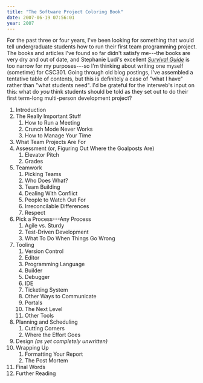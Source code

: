 ```yaml
---
title: "The Software Project Coloring Book"
date: 2007-06-19 07:56:01
year: 2007
---
```

For the past three or four years, I've been looking for something that would tell undergraduate students how to run their first team programming project.  The books and articles I've found so far didn't satisfy me---the books are very dry and out of date, and Stephanie Ludi's excellent <a href="http://www.csc.calpoly.edu/~sludi/SEmanual/TableOfContents.html"><em>Survival Guide</em></a> is too narrow for my purposes---so I'm thinking about writing one myself (sometime) for CSC301.  Going through old blog postings, I've assembled a tentative table of contents, but this is definitely a case of "what I have" rather than "what students need". I'd be grateful for the interweb's input on this: what do <em>you</em> think students should be told as they set out to do their first term-long multi-person development project?
<ol>
	<li>Introduction</li>
	<li>The Really Important Stuff
<ol>
	<li>How to Run a Meeting</li>
	<li>Crunch Mode Never Works</li>
	<li>How to Manage Your Time</li>
</ol>
</li>
	<li>What Team Projects Are For</li>
	<li>Assessment (or, Figuring Out Where the Goalposts Are)
<ol>
	<li>Elevator Pitch</li>
	<li>Grades</li>
</ol>
</li>
	<li>Teamwork
<ol>
	<li>Picking Teams</li>
	<li>Who Does What?</li>
	<li>Team Building</li>
	<li>Dealing With Conflict</li>
	<li>People to Watch Out For</li>
	<li>Irreconcilable Differences</li>
	<li>Respect</li>
</ol>
</li>
	<li>Pick a Process---Any Process
<ol>
	<li>Agile vs. Sturdy</li>
	<li>Test-Driven Development</li>
	<li>What To Do When Things Go Wrong</li>
</ol>
</li>
	<li>Tooling
<ol>
	<li>Version Control</li>
	<li>Editor</li>
	<li>Programming Language</li>
	<li>Builder</li>
	<li>Debugger</li>
	<li>IDE</li>
	<li>Ticketing System</li>
	<li>Other Ways to Communicate</li>
	<li>Portals</li>
	<li>The Next Level</li>
	<li>Other Tools</li>
</ol>
</li>
	<li>Planning and Scheduling
<ol>
	<li>Cutting Corners</li>
	<li>Where the Effort Goes</li>
</ol>
</li>
	<li>Design <em>(as yet completely unwritten)</em></li>
	<li>Wrapping Up
<ol>
	<li>Formatting Your Report</li>
	<li>The Post Mortem</li>
</ol>
</li>
	<li>Final Words</li>
	<li>Further Reading</li>
</ol>
